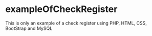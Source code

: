 # exampleOfCheckRegister
This is only an example of a check register using PHP, HTML, CSS, BootStrap and MySQL
